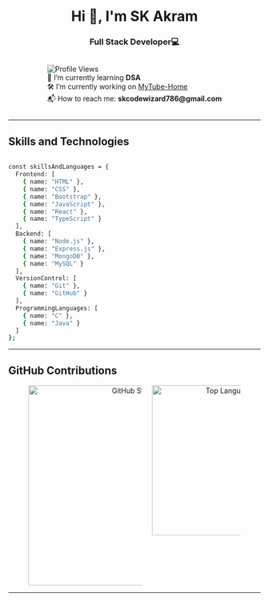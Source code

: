 <h1 align="center">Hi 👋, I'm SK Akram</h1>  
<h3 align="center">Full Stack Developer💻 </h3>  


<div align="center" style="display: flex; flex-direction: column; align-items: center; text-align: left; gap: 20px;">

  <div style="flex: 1;">
  <p>
    <img src="https://komarev.com/ghpvc/?username=akramcodez&style=flat-square&color=blue" alt="Profile Views" /><br>
    📘 I’m currently learning <strong>DSA</strong><br> 
    🛠️ I’m currently working on <a href="https://github.com/akramcodez/MyTube_Home">MyTube-Home</a><br>
    📬 How to reach me: <strong>skcodewizard786@gmail.com</strong><br>
  </p>
</div>


</div>

---

## Skills and Technologies

```bash

const skillsAndLanguages = {
  Frontend: [
    { name: "HTML" },
    { name: "CSS" },
    { name: "Bootstrap" },
    { name: "JavaScript" },
    { name: "React" },
    { name: "TypeScript" }
  ],
  Backend: [
    { name: "Node.js" },
    { name: "Express.js" },
    { name: "MongoDB" },
    { name: "MySQL" }
  ],
  VersionControl: [
    { name: "Git" },
    { name: "GitHub" }
  ],
  ProgrammingLanguages: [
    { name: "C" },
    { name: "Java" }
  ]
};
```
---

## GitHub Contributions 

<div align="center" style="display: flex; flex-wrap: wrap; justify-content: center; gap: 20px;">
  <img src="https://github-readme-stats.vercel.app/api?username=akramcodez&show_icons=true&theme=gruvbox&hide_border=true" alt="GitHub Stats" style="max-width: 45%; width: 400px;" />
  <img src="https://github-readme-stats.vercel.app/api/top-langs/?username=akramcodez&layout=compact&theme=gruvbox&hide_border=true" alt="Top Languages" style="max-width: 35%; width: 300px;" />
</div>

---
